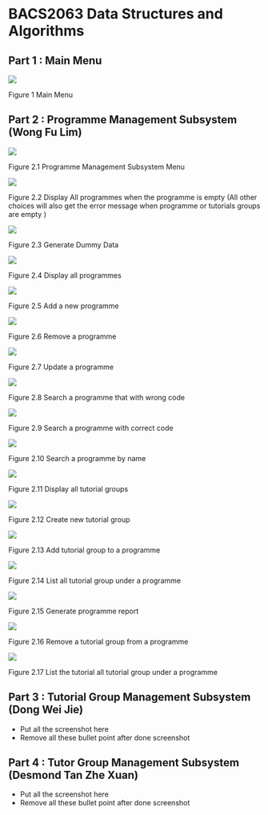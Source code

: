 # BACS2063 Data Structures and Algorithms

## Part 1 : Main Menu

![](img/Image00.png)

Figure 1 Main Menu


## Part 2 : Programme Management Subsystem (Wong Fu Lim)

![](img/Image01.png)

Figure 2.1 Programme Management Subsystem Menu


![](img/Image02.png)

Figure 2.2 Display All programmes when the programme is empty (All other choices will also get the error message when programme or tutorials groups are empty )


![](img/Image03.png)

Figure 2.3 Generate Dummy Data


![](img/Image04.png)

Figure 2.4 Display all programmes


![](img/Image05.png)

Figure 2.5 Add a new programme


![](img/Image06.png)

Figure 2.6 Remove a programme


![](img/Image07.png)

Figure 2.7 Update a programme


![](img/Image08.png)

Figure 2.8 Search a programme that with wrong code


![](img/Image09.png)

Figure 2.9 Search a programme with correct code


![](img/Image10.png)

Figure 2.10 Search a programme by name


![](img/Image11.png)

Figure 2.11 Display all tutorial groups


![](img/Image12.png)

Figure 2.12 Create new tutorial group


![](img/Image13.png)

Figure 2.13 Add tutorial group to a programme


![](img/Image14.png)

Figure 2.14 List all tutorial group under a programme


![](img/Image15.png)

Figure 2.15 Generate programme report


![](img/Image16.png)

Figure 2.16 Remove a tutorial group from a programme


![](img/Image17.png)

Figure 2.17 List the tutorial all tutorial group under a programme



## Part 3 : Tutorial Group Management Subsystem (Dong Wei Jie)

- Put all the screenshot here
- Remove all these bullet point after done screenshot

## Part 4 : Tutor Group Management Subsystem (Desmond Tan Zhe Xuan)

- Put all the screenshot here
- Remove all these bullet point after done screenshot
